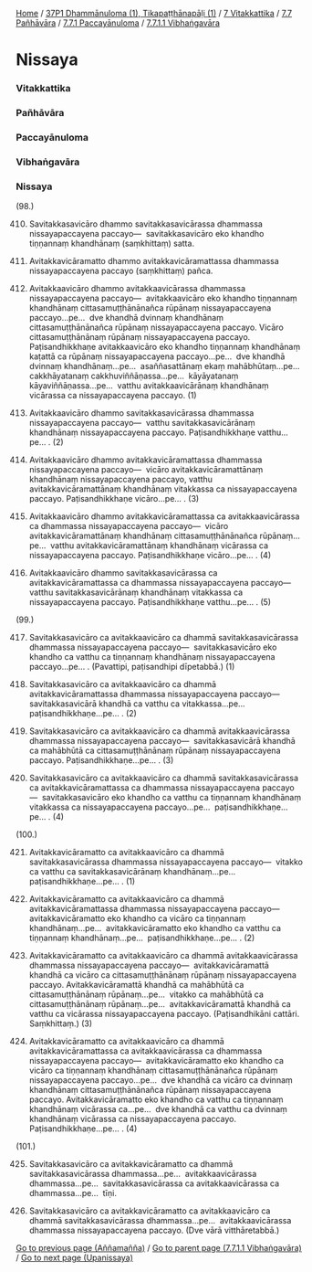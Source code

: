 
[Home](/) / [37P1 Dhammānuloma (1), Tikapaṭṭhānapāḷi (1)](/tipitaka/37P1.md) / [7 Vitakkattika](/tipitaka/37P1/7.md) / [7.7 Pañhāvāra](/tipitaka/37P1/7/7.7.md) / [7.7.1 Paccayānuloma](/tipitaka/37P1/7/7.7/7.7.1.md) / [7.7.1.1 Vibhaṅgavāra](/tipitaka/37P1/7/7.7/7.7.1/7.7.1.1.md)

# Nissaya

### Vitakkattika

### Pañhāvāra

### Paccayānuloma

### Vibhaṅgavāra

### Nissaya

(98.)

410. Savitakkasavicāro dhammo savitakkasavicārassa dhammassa nissayapaccayena paccayo—  savitakkasavicāro eko khandho tiṇṇannaṃ khandhānaṃ (saṃkhittaṃ) satta.

411. Avitakkavicāramatto dhammo avitakkavicāramattassa dhammassa nissayapaccayena paccayo (saṃkhittaṃ) pañca.

412. Avitakkaavicāro dhammo avitakkaavicārassa dhammassa nissayapaccayena paccayo—  avitakkaavicāro eko khandho tiṇṇannaṃ khandhānaṃ cittasamuṭṭhānānañca rūpānaṃ nissayapaccayena paccayo…pe…  dve khandhā dvinnaṃ khandhānaṃ cittasamuṭṭhānānañca rūpānaṃ nissayapaccayena paccayo. Vicāro cittasamuṭṭhānānaṃ rūpānaṃ nissayapaccayena paccayo. Paṭisandhikkhaṇe avitakkaavicāro eko khandho tiṇṇannaṃ khandhānaṃ kaṭattā ca rūpānaṃ nissayapaccayena paccayo…pe…  dve khandhā dvinnaṃ khandhānaṃ…pe…  asaññasattānaṃ ekaṃ mahābhūtaṃ…pe…  cakkhāyatanaṃ cakkhuviññāṇassa…pe…  kāyāyatanaṃ kāyaviññāṇassa…pe…  vatthu avitakkaavicārānaṃ khandhānaṃ vicārassa ca nissayapaccayena paccayo. (1)

413. Avitakkaavicāro dhammo savitakkasavicārassa dhammassa nissayapaccayena paccayo—  vatthu savitakkasavicārānaṃ khandhānaṃ nissayapaccayena paccayo. Paṭisandhikkhaṇe vatthu…pe… . (2)

414. Avitakkaavicāro dhammo avitakkavicāramattassa dhammassa nissayapaccayena paccayo—  vicāro avitakkavicāramattānaṃ khandhānaṃ nissayapaccayena paccayo, vatthu avitakkavicāramattānaṃ khandhānaṃ vitakkassa ca nissayapaccayena paccayo. Paṭisandhikkhaṇe vicāro…pe… . (3)

415. Avitakkaavicāro dhammo avitakkavicāramattassa ca avitakkaavicārassa ca dhammassa nissayapaccayena paccayo—  vicāro avitakkavicāramattānaṃ khandhānaṃ cittasamuṭṭhānānañca rūpānaṃ…pe…  vatthu avitakkavicāramattānaṃ khandhānaṃ vicārassa ca nissayapaccayena paccayo. Paṭisandhikkhaṇe vicāro…pe… . (4)

416. Avitakkaavicāro dhammo savitakkasavicārassa ca avitakkavicāramattassa ca dhammassa nissayapaccayena paccayo—  vatthu savitakkasavicārānaṃ khandhānaṃ vitakkassa ca nissayapaccayena paccayo. Paṭisandhikkhaṇe vatthu…pe… . (5)

(99.)

417. Savitakkasavicāro ca avitakkaavicāro ca dhammā savitakkasavicārassa dhammassa nissayapaccayena paccayo—  savitakkasavicāro eko khandho ca vatthu ca tiṇṇannaṃ khandhānaṃ nissayapaccayena paccayo…pe… . (Pavattipi, paṭisandhipi dīpetabbā.) (1)

418. Savitakkasavicāro ca avitakkaavicāro ca dhammā avitakkavicāramattassa dhammassa nissayapaccayena paccayo—  savitakkasavicārā khandhā ca vatthu ca vitakkassa…pe…  paṭisandhikkhaṇe…pe… . (2)

419. Savitakkasavicāro ca avitakkaavicāro ca dhammā avitakkaavicārassa dhammassa nissayapaccayena paccayo—  savitakkasavicārā khandhā ca mahābhūtā ca cittasamuṭṭhānānaṃ rūpānaṃ nissayapaccayena paccayo. Paṭisandhikkhaṇe…pe… . (3)

420. Savitakkasavicāro ca avitakkaavicāro ca dhammā savitakkasavicārassa ca avitakkavicāramattassa ca dhammassa nissayapaccayena paccayo—  savitakkasavicāro eko khandho ca vatthu ca tiṇṇannaṃ khandhānaṃ vitakkassa ca nissayapaccayena paccayo…pe…  paṭisandhikkhaṇe…pe… . (4)

(100.)

421. Avitakkavicāramatto ca avitakkaavicāro ca dhammā savitakkasavicārassa dhammassa nissayapaccayena paccayo—  vitakko ca vatthu ca savitakkasavicārānaṃ khandhānaṃ…pe…  paṭisandhikkhaṇe…pe… . (1)

422. Avitakkavicāramatto ca avitakkaavicāro ca dhammā avitakkavicāramattassa dhammassa nissayapaccayena paccayo—  avitakkavicāramatto eko khandho ca vicāro ca tiṇṇannaṃ khandhānaṃ…pe…  avitakkavicāramatto eko khandho ca vatthu ca tiṇṇannaṃ khandhānaṃ…pe…  paṭisandhikkhaṇe…pe… . (2)

423. Avitakkavicāramatto ca avitakkaavicāro ca dhammā avitakkaavicārassa dhammassa nissayapaccayena paccayo—  avitakkavicāramattā khandhā ca vicāro ca cittasamuṭṭhānānaṃ rūpānaṃ nissayapaccayena paccayo. Avitakkavicāramattā khandhā ca mahābhūtā ca cittasamuṭṭhānānaṃ rūpānaṃ…pe…  vitakko ca mahābhūtā ca cittasamuṭṭhānānaṃ rūpānaṃ…pe…  avitakkavicāramattā khandhā ca vatthu ca vicārassa nissayapaccayena paccayo. (Paṭisandhikāni cattāri. Saṃkhittaṃ.) (3)

424. Avitakkavicāramatto ca avitakkaavicāro ca dhammā avitakkavicāramattassa ca avitakkaavicārassa ca dhammassa nissayapaccayena paccayo—  avitakkavicāramatto eko khandho ca vicāro ca tiṇṇannaṃ khandhānaṃ cittasamuṭṭhānānañca rūpānaṃ nissayapaccayena paccayo…pe…  dve khandhā ca vicāro ca dvinnaṃ khandhānaṃ cittasamuṭṭhānānañca rūpānaṃ nissayapaccayena paccayo. Avitakkavicāramatto eko khandho ca vatthu ca tiṇṇannaṃ khandhānaṃ vicārassa ca…pe…  dve khandhā ca vatthu ca dvinnaṃ khandhānaṃ vicārassa ca nissayapaccayena paccayo. Paṭisandhikkhaṇe…pe… . (4)

(101.)

425. Savitakkasavicāro ca avitakkavicāramatto ca dhammā savitakkasavicārassa dhammassa…pe…  avitakkaavicārassa dhammassa…pe…  savitakkasavicārassa ca avitakkaavicārassa ca dhammassa…pe…  tīṇi.

426. Savitakkasavicāro ca avitakkavicāramatto ca avitakkaavicāro ca dhammā savitakkasavicārassa dhammassa…pe…  avitakkaavicārassa dhammassa nissayapaccayena paccayo. (Dve vārā vitthāretabbā.)

[Go to previous page (Aññamañña)](/tipitaka/37P1/7/7.7/7.7.1/7.7.1.1/Annamanna.md) / [Go to parent page (7.7.1.1 Vibhaṅgavāra)](/tipitaka/37P1/7/7.7/7.7.1/7.7.1.1.md) / [Go to next page (Upanissaya)](/tipitaka/37P1/7/7.7/7.7.1/7.7.1.1/Upanissaya.md)


